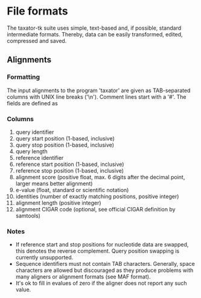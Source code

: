 # File formats

The taxator-tk suite uses simple, text-based and, if possible, standard intermediate formats. Thereby, data can be easily transformed, edited, compressed and saved.

## Alignments

### Formatting

The input alignments to the program 'taxator' are given as TAB-separated columns with UNIX line breaks ('\n'). Comment lines start with a '#'. The fields are defined as

### Columns

1. query identifier
2. query start position (1-based, inclusive)
3. query stop position (1-based, inclusive)
4. query length
5. reference identifier
6. reference start position (1-based, inclusive)
7. reference stop position (1-based, inclusive)
8. alignment score (positive float, max. 6 digits after the decimal point, larger means better alignment)
9. e-value (float, standard or scientific notation)
10. identities (number of exactly matching positions, positive integer)
11. alignment length (positive integer)
12. alignment CIGAR code (optional, see official CIGAR definition by samtools)

### Notes

* If reference start and stop positions for nucleotide data are swapped, this denotes the reverse complement. Query position swapping is currently unsupported.
* Sequence identifiers must not contain TAB characters. Generally, space characters are allowed but discouraged as they produce problems with many aligners or alignment formats (see MAF format).
* It's ok to fill in evalues of zero if the aligner does not report any such value.
